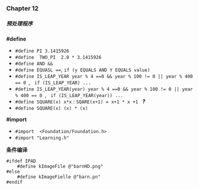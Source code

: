 ### Chapter 12
##### 预处理程序

**#define**

- `#define PI 3.1415926`
- `#define  TWO_PI  2.0 * 3.1415926`
- `#define AND &&`
- `#define EQUASL ==`, `if (y EQUALS AND Y EQUALS value)`
- `#define IS_LEAP_YEAR year % 4 ==0 && year % 100 != 0 || year % 400 == 0 `, ` if (IS_LEAP_YEAR) ...`
- `#define IS_LEAP_YEAR(year) year % 4 ==0 && year % 100 != 0 || year % 400 == 0 `, ` if (IS_LEAP_YEAR(year)) ...`
- `#define SQUARE(x) x*x` : `SQARE(x+1) = x+1 * x +1 ` **_?_**
- `#define SQUARE(x) (x) * (x)`

**#import**

- `#import  <Foundation/Foundation.h>`
- `#import "Learning.h"`

**条件编译**

```
#ifdef IPAD
    #define kImageFile @"barnHD.png"
#else
    #define kImageFielle @"barn.pn"
#endif
```

